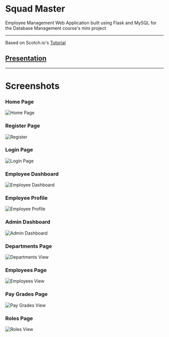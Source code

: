 # Squad Master
Employee Management Web Application built using Flask and MySQL for the Database Management course's mini project

---
Based on Scotch.io's [Tutorial](https://scotch.io/tutorials/build-a-crud-web-app-with-python-and-flask-part-one)
## [Presentation](https://drive.google.com/file/d/0B0Q8qfGisPMeekN6VDRCUThnWUk/view?usp=sharing&resourcekey=0-ymtgnL4E4lhqIwAhAqx5gQ)
---
# Screenshots

### Home Page
![Home Page](https://raw.githubusercontent.com/littlewonder/squadmaster/master/screenshots/homepage.png)

### Register Page
![Register](https://raw.githubusercontent.com/littlewonder/squadmaster/master/screenshots/register.png)

### Login Page
![Login Page](https://raw.githubusercontent.com/littlewonder/squadmaster/master/screenshots/login.png)

### Employee Dashboard
![Employee Dashboard](https://raw.githubusercontent.com/littlewonder/squadmaster/master/screenshots/employee-dashboard.png)

### Employee Profile
![Employee Profile](https://raw.githubusercontent.com/littlewonder/squadmaster/master/screenshots/employee-profile.png)

### Admin Dashboard
![Admin Dashboard](https://raw.githubusercontent.com/littlewonder/squadmaster/master/screenshots/admin-dashboard.png)

### Departments Page
![Departments View](https://raw.githubusercontent.com/littlewonder/squadmaster/master/screenshots/departments-view.png)

### Employees Page
![Employees View](https://raw.githubusercontent.com/littlewonder/squadmaster/master/screenshots/employees-view.png)

### Pay Grades Page
![Pay Grades View](https://raw.githubusercontent.com/littlewonder/squadmaster/master/screenshots/paygrades-view.png)

### Roles Page
![Roles View](https://raw.githubusercontent.com/littlewonder/squadmaster/master/screenshots/roles-view.png)
